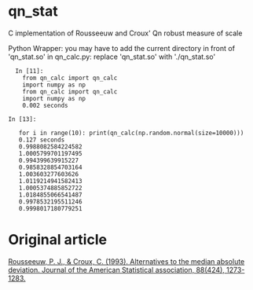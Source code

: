 # qn_stat
C implementation of Rousseeuw and Croux' Qn robust measure of scale

Python Wrapper:  you may have to add the current directory in front of 'qn_stat.so' in qn_calc.py: replace 'qn_stat.so' with './qn_stat.so'
~~~
  In [11]:
    from qn_calc import qn_calc
    import numpy as np
    from qn_calc import qn_calc
    import numpy as np
    0.002 seconds
 
In [13]:

   for i in range(10): print(qn_calc(np.random.normal(size=10000)))
   0.127 seconds
   0.9988082584224582
   1.0005799701197495
   0.994399639915227
   0.9858328854703164
   1.003603277603626
   1.0119214941582413
   1.0005374885852722
   1.0184855066541487
   0.9978532195511246
   0.9998017180779251
~~~

Original article
========
[Rousseeuw, P. J., & Croux, C. (1993). Alternatives to the median absolute deviation. Journal of the American Statistical association, 88(424), 1273-1283.](http://wis.kuleuven.be/stat/robust/papers/publications-1993/rousseeuwcroux-alternativestomedianad-jasa-1993.pdf)
